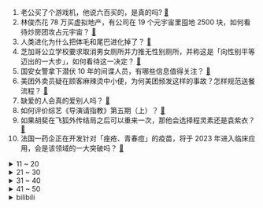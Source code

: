 1. 老公买了个游戏机，他说六百买的，是真的吗? [:link:](https://www.zhihu.com/question/502995048)
2. 林俊杰花 78 万买虚拟地产，有公司在 19 个元宇宙里囤地 2500 块，如何看待炒房团攻占元宇宙？ [:link:](https://www.zhihu.com/question/503322227)
3. 人类进化为什么把体毛和尾巴进化掉了？ [:link:](https://www.zhihu.com/question/21133264)
4. 芝加哥公立学校要求取消男女厕所并力推无性别厕所，并称这是「向性别平等迈出的一大步」，如何看待这一决定？ [:link:](https://www.zhihu.com/question/503369486)
5. 国安女警拿下潜伏 10 年的间谍人员，有哪些信息值得关注？ [:link:](https://www.zhihu.com/question/503102624)
6. 美团外卖员疑在顾客麻辣烫中小便，为何美团频发这样的事故？怎样规范送餐流程？ [:link:](https://www.zhihu.com/question/503086181)
7. 缺爱的人会真的爱别人吗？ [:link:](https://www.zhihu.com/question/429147970)
8. 如何评价综艺《导演请指教》第五期（上）？ [:link:](https://www.zhihu.com/question/503479347)
9. 如果胡斐在飞狐外传结局之后可以重来一次，那他会选择程灵素还是袁紫衣？ [:link:](https://www.zhihu.com/question/39303762)
10. 法国一药企正在开发针对「痤疮、青春痘」的疫苗，将于 2023 年进入临床应用，会是该领域的一大突破吗？ [:link:](https://www.zhihu.com/question/503375542)
<details>
<summary>11 ~ 20</summary>

11. 写深度学习代码是先写model还是dataset还是train呢，有个一般化的顺序吗？ [:link:](https://www.zhihu.com/question/498167513)
12. 有哪些室内可以种的好看的树？ [:link:](https://www.zhihu.com/question/36863065)
13. 你摘抄过哪些温柔的神仙情话？ [:link:](https://www.zhihu.com/question/503246235)
14. 怎么才能玩好《英雄联盟》诺克萨斯之手？ [:link:](https://www.zhihu.com/question/339335619)
15. 如何以「我去和师兄表白，结果脸盲说给了师父听……」为开头写一篇反转文？ [:link:](https://www.zhihu.com/question/502697221)
16. 冬天的卧室，如何布置能让人「舒服的打滚儿」？ [:link:](https://www.zhihu.com/question/499772614)
17. 种植牙和装假牙，两种方式的优劣是什么？ [:link:](https://www.zhihu.com/question/64192160)
18. 经常熬夜会有什么样的后果？ [:link:](https://www.zhihu.com/question/501840919)
19. 孩子老是不愿意去学校 ，怎么办？ [:link:](https://www.zhihu.com/question/494787107)
20. 通用汽车推出的基于新一代智能电子电气架构运行的奥特能平台，目前处于什么水平？能否打破「蔚小理」的格局？ [:link:](https://www.zhihu.com/question/499963772)
</details>
<details>
<summary>21 ~ 30</summary>

21. 23 岁女子被男上司迷晕致死案一审宣判，被告犯强奸罪被判无期徒刑，如何看待这一判决？ [:link:](https://www.zhihu.com/question/503424564)
22. 如何看待男生将穿过的棉袄和拉菲草送女友当六周年礼物引发争议？ [:link:](https://www.zhihu.com/question/502806010)
23. 大学查寝的意义到底是什么？ [:link:](https://www.zhihu.com/question/439576881)
24. 如何以「十六岁那年，皇后的独生女被人发现是个男儿身」为开头写一个故事? [:link:](https://www.zhihu.com/question/493587698)
25. 工作中遇到大的困难就想辞职正常吗? [:link:](https://www.zhihu.com/question/498174023)
26. 姐妹们有什么沙雕轻松的甜文吗？ [:link:](https://www.zhihu.com/question/379514191)
27. 你有经历过哪些社死现场? [:link:](https://www.zhihu.com/question/451016456)
28. 滴滴宣布启动纽交所退市，意味着什么？哪些信息值得关注？ [:link:](https://www.zhihu.com/question/503306262)
29. 江西省篮协主席涉嫌猥亵幼女，警方回应「已刑拘」，如何从法律角度解读？ [:link:](https://www.zhihu.com/question/503383856)
30. 网传阿里率先响应政策落实生育假，二胎三胎产假延长到 188 天，这将产生哪些影响？各大厂会效仿吗？ [:link:](https://www.zhihu.com/question/503378430)
</details>
<details>
<summary>31 ~ 40</summary>

31. 广西一退伍老兵被打致死案宣判，打人者被判死刑，如何看待这一判决？ [:link:](https://www.zhihu.com/question/503248325)
32. 如何看待 985 博导将评审的论文拒稿之后，在被拒论文的基础上稍加修改，作为自己的文章投稿发表？ [:link:](https://www.zhihu.com/question/503136486)
33. 如何看待 Apple Music 中国大陆 2021 年度最热歌曲周杰伦霸榜，华语乐坛发展停滞了吗？ [:link:](https://www.zhihu.com/question/503097897)
34. 为什么现在二三十岁的年轻人，外貌上的年龄特征没那么明显了？ [:link:](https://www.zhihu.com/question/495295446)
35. 詹姆斯 8 次新冠检测均为阴性即将复出，为什么会出现这次「确诊风波」？ [:link:](https://www.zhihu.com/question/503294111)
36. 安徽一女子奶茶喝出蟑螂，投诉遭威胁「赔偿金是你的棺材本 」，该如何应对？你遇到过哪些不愉快的用餐经历？ [:link:](https://www.zhihu.com/question/502814276)
37. 小米称自己是全球首发，摩托罗拉称自己是全球真首发，到底谁才是骁龙 8 Gen1 的首发？ [:link:](https://www.zhihu.com/question/502842148)
38. 上海一小区规定「租户车辆按外来车辆收费，不能过夜」，这一规定合理吗？该如何解决小区停车难的问题？ [:link:](https://www.zhihu.com/question/503095525)
39. 如何评价由雷佳音、李现、辛芷蕾、葛优主演的电影《古董局中局》？ [:link:](https://www.zhihu.com/question/451558218)
40. 因送错包裹被投诉，中通快递员踩碎顾客包裹并扬言「就是这种态度」，如何看待其行为？他需要承担哪些责任？ [:link:](https://www.zhihu.com/question/503099772)
</details>
<details>
<summary>41 ~ 50</summary>

41. 航空工业除了制造歼-20、运-20 外，还造许多好东西，比如：房车、摩托车，你还知道哪些有趣的产品？ [:link:](https://www.zhihu.com/question/502906093)
42. 长春市民爆料一加油站「缺斤少两」，一升油差百毫升，加油站称计量合规已报案，事情的真实性如何？ [:link:](https://www.zhihu.com/question/503220650)
43. 《云顶之弈》S6.5 赛季将迎来首位非游戏角色弈子「希尔科」，他的羁绊该如何设计？ [:link:](https://www.zhihu.com/question/503132408)
44. 如何评价国产动画《一人之下》第四季第十二集大结局？ [:link:](https://www.zhihu.com/question/502894609)
45. 如何评价综艺《一年一度喜剧大赛》第八期？ [:link:](https://www.zhihu.com/question/503454164)
46. 中国足协同意李铁辞职申请，聘任李霄鹏担任国足主教练，他可能会给国足带来哪些改变？ [:link:](https://www.zhihu.com/question/503405198)
47. 拜登称美国不会因奥密克戎进一步限制旅行或关闭经济，拜登此举有何目的？会对美国疫情造成什么影响？ [:link:](https://www.zhihu.com/question/502623452)
48. 最好的忘记一个人的方式是什么? [:link:](https://www.zhihu.com/question/491556862)
49. 为何感觉很多国漫做得没感情，节奏过快，说话不到位，特效拉满但地板都没破，像完成任务？ [:link:](https://www.zhihu.com/question/501551517)
50. 男朋友送我假的 CK 戒指，怎么办？ [:link:](https://www.zhihu.com/question/502763230)
</details><details>
<summary>bilibili</summary>

1. 甲方，你睡了吗？我睡不着 [:link:](//www.bilibili.com/video/BV1L34114753)
2. 【亮记生物鉴定】网络热传生物鉴定36 [:link:](//www.bilibili.com/video/BV1jP4y137XC)
3. 【罗翔】《我不是药神》再次上演？“定罪不起诉”依然属于犯罪？ [:link:](//www.bilibili.com/video/BV19M4y1P7SU)
4. 我这张卡实在是太强了【水无月菌】 [:link:](//www.bilibili.com/video/BV1Xg411A7i2)
5. 鸠 占 鹊 巢 3 [:link:](//www.bilibili.com/video/BV1QS4y1X7v5)
6. 动物的迷惑性行为之一土拨鼠劝架 [:link:](//www.bilibili.com/video/BV1h34y1R7Ht)
7. 三句话让谭sir送你驾照18分，真正认识红绿灯。 [:link:](//www.bilibili.com/video/BV19h411s7oq)
8. 《那 些 笑 死 人 的 外 卖 订 单》 [:link:](//www.bilibili.com/video/BV17L4y1W7Xo)
9. 这个我是真心喜欢！【阅片无数Ⅱ 29】 [:link:](//www.bilibili.com/video/BV1dg411A7N8)
10. 终极魔性丝滑原神！开启循环根本出不去！ [:link:](//www.bilibili.com/video/BV1s34y1R7u9)
<details>
<summary>11 ~ 20</summary>

11. 耗时一个月，我做了一个干净免费的编程自学网！ [:link:](//www.bilibili.com/video/BV1i34y1R7f2)
12. 半年涨粉100万，大爷大妈成全站“顶流”？导演小策爆款视频的秘密竟是... [:link:](//www.bilibili.com/video/BV1XR4y147Up)
13. 卧槽...哪个鬼才教你这么剪的？肚子都笑抽筋了！ [:link:](//www.bilibili.com/video/BV1Ar4y1X7mj)
14. 全程实录！2年全职UP主还能找到工作吗? [:link:](//www.bilibili.com/video/BV1dU4y1T7ce)
15. 写小说被判八年的作者被放出来了 [:link:](//www.bilibili.com/video/BV1HL4117724)
16. 我做up主以来最勇敢的视频… [:link:](//www.bilibili.com/video/BV1Gf4y1T7s7)
17. 钢铁直女初次挑战露脐装 羞耻又崩溃 [:link:](//www.bilibili.com/video/BV1Sh411s7Kw)
18. 【猛男版】你XX [:link:](//www.bilibili.com/video/BV19i4y1o7Dz)
19. B站的小伙伴们~终于见面了，“人民武警”来啦！ [:link:](//www.bilibili.com/video/BV1di4y1o72P)
20. 【探窗】开口跪！单曲循环停不下来了…… [:link:](//www.bilibili.com/video/BV1dL411M7Se)
</details>
<details>
<summary>21 ~ 30</summary>

21. 【时代少年团】《这福气给你要不要》之福贸采购会 [:link:](//www.bilibili.com/video/BV1VF41187bQ)
22. 开会时进来一个奇怪的人...好怪噢，再看一眼！ [:link:](//www.bilibili.com/video/BV13Q4y1i7YP)
23. 不 愧 是 爷 ！ [:link:](//www.bilibili.com/video/BV1BS4y1X7se)
24. 【黎耀祥】我“刘醒”真的就来B站了！虽迟，但到！ [:link:](//www.bilibili.com/video/BV1hL41177WR)
25. 2021 破 防 瞬 间 [:link:](//www.bilibili.com/video/BV1sY411s7qA)
26. 没有一只小奶虎能躲过 举 高 高 [:link:](//www.bilibili.com/video/BV1zF411873Q)
27. （ 无 名 之 辈 ） [:link:](//www.bilibili.com/video/BV1PF41187AK)
28. 老吴来海南找浩哥，发现海南好风光，恋恋不舍不想离开 [:link:](//www.bilibili.com/video/BV1JF41187mc)
29. 这才叫感染力！我发现了心动感自拍的秘密！赞爆朋友圈 [:link:](//www.bilibili.com/video/BV1Sh411s72y)
30. 无流量无IP，竟吊打一众甜宠烂剧，强烈安利高分女性群像剧《爱很美味》【哇妹】 [:link:](//www.bilibili.com/video/BV1Fr4y1X77G)
</details>
<details>
<summary>31 ~ 40</summary>

31. 如果只靠大数据推荐购物。。我会买到啥。。。 [:link:](//www.bilibili.com/video/BV17341147Sa)
32. 谁会带着冷兵器参加二战？【硬核狠人18】 [:link:](//www.bilibili.com/video/BV1oq4y1B7pM)
33. 说我长的像初中生？我已经31岁了，儿子已经上小学了。给儿子开家长会 老师让我回家把我俩爸爸叫过来，说是不能同辈人过来，得上下辈。我也是很无奈 [:link:](//www.bilibili.com/video/BV1hF411878n)
34. 握草！这司机驾龄得按世纪算吧？？？ [:link:](//www.bilibili.com/video/BV1MQ4y1e79s)
35. 316只小龙虾养了一年，今天决定了.....还是养到碗里来吧！ [:link:](//www.bilibili.com/video/BV1144y1h7SB)
36. 未被审判的战犯：昭和天皇裕仁（上）【历史调研室27】 [:link:](//www.bilibili.com/video/BV1434y1R7f9)
37. 【原神】云堇4国语言京剧戏腔版《丘丘谣》 [:link:](//www.bilibili.com/video/BV1Ag411P7Jx)
38. 纸巾磨鼻子还容易破？16款纸巾，到底哪家强？【老爸评测】 [:link:](//www.bilibili.com/video/BV1rR4y147Zd)
39. 我又又又买了些盗版饮料。。。。 [:link:](//www.bilibili.com/video/BV1tb4y1B7xi)
40. 《原 曲 是 啥 来 着》 [:link:](//www.bilibili.com/video/BV19U4y1K7FY)
</details>
<details>
<summary>41 ~ 50</summary>

41. 印度街头午餐，鸡蛋面包，干净又卫生！ [:link:](//www.bilibili.com/video/BV1aR4y147mJ)
42. 拜访亚马逊黑五爆火的中国卖家！品牌成功出海的秘密是啥？ [:link:](//www.bilibili.com/video/BV1hL41177tv)
43. 【原人】普通荧成功开启稻妻 [:link:](//www.bilibili.com/video/BV1Cr4y1Q7Ni)
44. 【沙雕舞】看完保证心情有所改变…… [:link:](//www.bilibili.com/video/BV1Vb4y1B7y4)
45. 【手书】Lovely【哈利波特20周年群像】 [:link:](//www.bilibili.com/video/BV1iR4y147sP)
46. 现 实 版 大 鱼 海 棠 ？！【大鱼】原创编舞 [:link:](//www.bilibili.com/video/BV1FU4y1M7ov)
47. 穿 山 甲 队 长 [:link:](//www.bilibili.com/video/BV1BR4y147i2)
48. 《声 控 灯 咬 人 事 件》 [:link:](//www.bilibili.com/video/BV1aP4y137on)
49. 总在排行前三的网红粤菜馆，胖小伙吃了好评不断，文案小哥却觉得平平无奇？【就得这么晚-05细记港九】 [:link:](//www.bilibili.com/video/BV1JS4y1X7YL)
50. 【半佛】一个基础的4S店防坑指南。 [:link:](//www.bilibili.com/video/BV1aM4y1w79A)
</details>
<details>
<summary>51 ~ 60</summary>

51. 自制一个曾经爆火魔性小游戏结局！flappybird [:link:](//www.bilibili.com/video/BV1kP4y1V7zG)
52. 汗毛竖起！被杀害的弟弟给姐姐托梦，协助警方破案！《今日说法》中最灵异的一期：《梦境擒凶》 [:link:](//www.bilibili.com/video/BV1h44y1h7BH)
53. 【离大谱】up算出了自己被“白嫖”了多少次？ B站百亿弹幕可绕地球几圈？ [:link:](//www.bilibili.com/video/BV1HS4y1X737)
54. 在警队的一天是什么样子的？中国警察可以有多帅！ [:link:](//www.bilibili.com/video/BV1dL4y1n7GP)
55. 你身为百万up，也开始卖货恰烂钱了？ [:link:](//www.bilibili.com/video/BV1xg411A7Rt)
56. 算命先生7：廉耻自守则常足，道德是乐乃无忧 [:link:](//www.bilibili.com/video/BV1nP4y13726)
57. 肯爷爷出了肉松小贝炸鸡！到底好不好吃？美食探店/无广试吃员 [:link:](//www.bilibili.com/video/BV1e3411b7KA)
58. 英国人第一次听哔哩哔哩博主 [:link:](//www.bilibili.com/video/BV1rM4y1w7NG)
59. 能把这游戏玩下去的，大概都有点小心思吧！ [:link:](//www.bilibili.com/video/BV1kY411s7wx)
60. 山河万朵 厨子探店¥29？0 [:link:](//www.bilibili.com/video/BV1Xq4y1B77y)
</details>
<details>
<summary>61 ~ 70</summary>

61. 自 我 介 绍 [:link:](//www.bilibili.com/video/BV1fi4y1o7eH)
62. 《宇 宙 级 の 转 音》 [:link:](//www.bilibili.com/video/BV1Zg411N7sh)
63. 黑白艺术家（2021火星演唱会现场版）- 华晨宇 [:link:](//www.bilibili.com/video/BV1JF41187NA)
64. 【4K60FPS】酷玩Coldplay《Viva La Vida》万人大合唱现场！永远热泪盈眶！ [:link:](//www.bilibili.com/video/BV1Tq4y1z7SW)
65. 鲫鱼去刺这么简单，154根骨刺根根去除，吃鱼像吃豆腐一样放心，清蒸无骨鲫鱼 [:link:](//www.bilibili.com/video/BV1iP4y1V734)
66. 这次真栽了，我被警察按住了… [:link:](//www.bilibili.com/video/BV1834y1R7qB)
67. 【刘谦魔术课】魔术师的魔术课 [:link:](//www.bilibili.com/video/BV1nL41177Lk)
68. 导演+影院的那些搞噱头骚操作！ [:link:](//www.bilibili.com/video/BV11b4y1B7SV)
69. 当你不经意打开了一段6年前的匹配录制视频 [:link:](//www.bilibili.com/video/BV1SY411s7sy)
70. 好兄弟是什么，能吃吗？ [:link:](//www.bilibili.com/video/BV1Bi4y1o7uj)
</details>
<details>
<summary>71 ~ 80</summary>

71. 真·谍战！当间谍十余年未被国安掌握证据，因“做家务”露馅 [:link:](//www.bilibili.com/video/BV1zM4y1P7n1)
72. 养了小半年的猪终于长大，先弄一头来招待亲朋好友热闹热闹 [:link:](//www.bilibili.com/video/BV1tP4y1V7UN)
73. 一夜之间玩偶都复活了，我能成功的逃出去吗？ [:link:](//www.bilibili.com/video/BV1ig411A7se)
74. 我要被纽约时报攻击了！？ [:link:](//www.bilibili.com/video/BV19i4y1o7oS)
75. 有些习惯它是改不过来的对吧？ [:link:](//www.bilibili.com/video/BV1e44y1h7KM)
76. 文坛有难，b站网友速回。 [:link:](//www.bilibili.com/video/BV1mi4y1o7Uy)
77. 【warma】我能有什么坏心思呢【动物森友会】 [:link:](//www.bilibili.com/video/BV1CP4y1V75C)
78. 【春卷毛巾卷】评测这个完全不开火的毛巾卷做法，我这算是完美复刻吗？ [:link:](//www.bilibili.com/video/BV1yR4y147wS)
79. 避免吵架的小技巧，非常实用 [:link:](//www.bilibili.com/video/BV18R4y147ep)
80. 肥牛流汁宽粉，太好吃了，想不出标题。 [:link:](//www.bilibili.com/video/BV1Yh411s7Xn)
</details>
<details>
<summary>81 ~ 90</summary>

81. 【SERGEY谢尔盖】热量炸弹警告！芝士流心炸猪排，脆皮炸鸡腿，配炸薯角和洋葱圈，开心就要咔嗞咔嗞|烹饪过程&咀嚼音助眠 [:link:](//www.bilibili.com/video/BV1bF41187a9)
82. K-ON！你算是把围巾玩明白了！ [:link:](//www.bilibili.com/video/BV1Dg411A7zr)
83. 她唱着 他乡遇故知 [:link:](//www.bilibili.com/video/BV1df4y1K7At)
84. “需要在千位数上再努力”医保谈判再现灵魂砍价 [:link:](//www.bilibili.com/video/BV1Ug411A7PA)
85. 【原神】【甘雨生辰信件】恰逢甘雨生辰，赠你一株清心 [:link:](//www.bilibili.com/video/BV1k34y1R7PB)
86. 让中国水袖飞舞在英国海德公园。 [:link:](//www.bilibili.com/video/BV1j341147kR)
87. 《恋与深空》黎深新版概念短片「00:17」 [:link:](//www.bilibili.com/video/BV1Th411x7ct)
88. 当假客气遇到真不要脸 [:link:](//www.bilibili.com/video/BV1qS4y1X7FN)
89. 后来才发现，他绝对称得上BUG级的存在! [:link:](//www.bilibili.com/video/BV1og411A7dJ)
90. 绑架代替购买(想不到好标题了) [:link:](//www.bilibili.com/video/BV1eg411A7pY)
</details>
<details>
<summary>91 ~ 100</summary>

91. 法国总统候选人国会激情演讲 我拒绝和中国打“冷战” [:link:](//www.bilibili.com/video/BV1V341147Be)
92. 她习惯把温柔藏在责任背后。 [:link:](//www.bilibili.com/video/BV1rb4y1q7QK)
93. 个人码不能经营收款？路边摊咋办？ [:link:](//www.bilibili.com/video/BV1pM4y1w73B)
94. 我把名场面二仙桥做成了游戏！ IGN评分:6.6 [:link:](//www.bilibili.com/video/BV1uS4y1X74H)
95. 【野生人类图鉴】老师一笑，生死难料！ [:link:](//www.bilibili.com/video/BV12F41187xS)
96. 希特勒才是世界最大毒源！全民嗑药？吃枣药丸！【阿Test正经比比】 [:link:](//www.bilibili.com/video/BV15b4y1B724)
97. 没有感情的拉闸人 [:link:](//www.bilibili.com/video/BV1HS4y1X7A2)
98. 国外痛失爱犬的女子房间忽然飘来一气球，起初没在意，试探后泪崩 [:link:](//www.bilibili.com/video/BV1cP4y1V7q1)
99. EVERGLOW最新回归曲Pirate MV+打歌舞台合集(更至211203) [:link:](//www.bilibili.com/video/BV1NZ4y197ot)
100. 中国这个民族，12岁少女在成年前竟要“毁容”？编织彩虹的人，『太古之民』独龙族 [:link:](//www.bilibili.com/video/BV16i4y1o7kq)
</details></details>